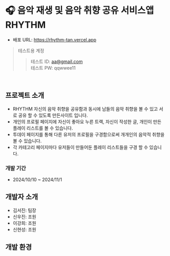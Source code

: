 # 🎧 음악 재생 및 음악 취향 공유 서비스앱 RHYTHM

- 배포 URL: https://rhythm-tan.vercel.app

> 테스트용 계정
 >> 테스트 ID: aa@gmail.com
 >> <br>
 >> 테스트 PW: qqwwee11

<br>

## 프로젝트 소개
- RHYTHM 자신의 음악 취향을 공유함과 동시에 남들의 음악 취향을 볼 수 있고 서로 공유 할 수 있도록 만든사이트 입니다.
- 개인의 프로필 페이지에 자신이 좋아요 누른 트랙, 자신이 작성한 글, 개인이 만든 플레이 리스트를 볼 수 있습니다.
- 투데이 페이지를 통해 다른 유저의 프로필을 구경함으로써 개개인의 음악적 취향을 볼 수 있습니다.
- 각 카테고리 페이지마다 유저들이 만들어둔 플레이 리스트들을 구경 할 수 있습니다.

### 개발 기간
- 2024/10/10 ~ 2024/11/1

## 개발자 소개
- 김서진: 팀장
- 신우진: 조원
- 이강희: 조원
- 신현성: 조원

## 개발 환경
